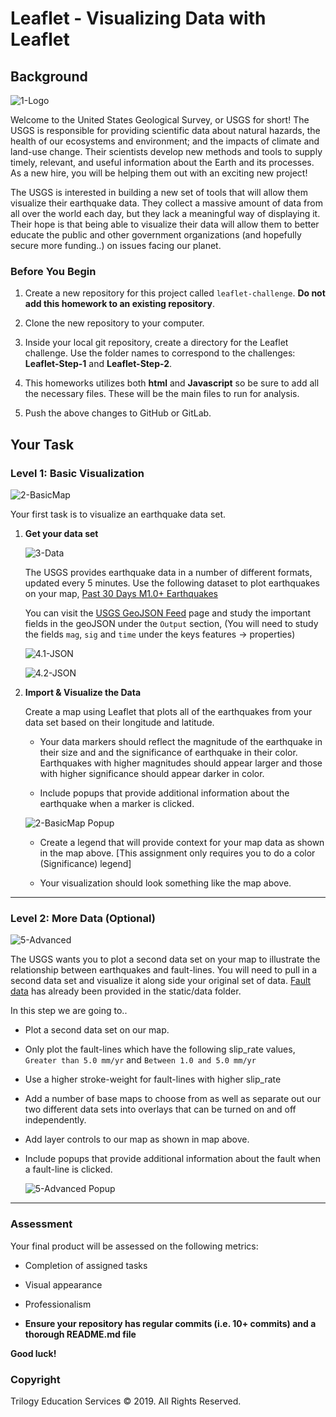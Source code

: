 # Leaflet - Visualizing Data with Leaflet

## Background

![1-Logo](Images/1-Logo.png)

Welcome to the United States Geological Survey, or USGS for short! The USGS is responsible for providing scientific data about natural hazards, the health of our ecosystems and environment; and the impacts of climate and land-use change. Their scientists develop new methods and tools to supply timely, relevant, and useful information about the Earth and its processes. As a new hire, you will be helping them out with an exciting new project!

The USGS is interested in building a new set of tools that will allow them visualize their earthquake data. They collect a massive amount of data from all over the world each day, but they lack a meaningful way of displaying it. Their hope is that being able to visualize their data will allow them to better educate the public and other government organizations (and hopefully secure more funding..) on issues facing our planet.

### Before You Begin

1. Create a new repository for this project called `leaflet-challenge`. **Do not add this homework to an existing repository**.

2. Clone the new repository to your computer.

3. Inside your local git repository, create a directory for the Leaflet challenge. Use the folder names to correspond to the challenges: **Leaflet-Step-1** and **Leaflet-Step-2**.

4. This homeworks utilizes both **html** and **Javascript** so be sure to add all the necessary files. These will be the main files to run for analysis.

5. Push the above changes to GitHub or GitLab.

## Your Task

### Level 1: Basic Visualization

![2-BasicMap](Images/2-BasicMap.png)

Your first task is to visualize an earthquake data set.

1. **Get your data set**

   ![3-Data](Images/3-Data.png)

   The USGS provides earthquake data in a number of different formats, updated every 5 minutes. 
   Use the following dataset to plot earthquakes on your map,
   [Past 30 Days M1.0+ Earthquakes](https://earthquake.usgs.gov/earthquakes/feed/v1.0/summary/1.0_month.geojson)

   You can visit the [USGS GeoJSON Feed](http://earthquake.usgs.gov/earthquakes/feed/v1.0/geojson.php) page and study the important fields in the geoJSON under the `Output` section,
   (You will need to study the fields `mag`, `sig` and `time` under the keys features -> properties) 

   ![4.1-JSON](Images/4.1-GeoJSON.png)

   ![4.2-JSON](Images/4.2-GeoJSON.png)

2. **Import & Visualize the Data**

   Create a map using Leaflet that plots all of the earthquakes from your data set based on their longitude and latitude.

   * Your data markers should reflect the magnitude of the earthquake in their size and and the significance of earthquake in their color. Earthquakes with higher magnitudes should appear larger and those with higher significance should appear darker in color.

   * Include popups that provide additional information about the earthquake when a marker is clicked.

   ![2-BasicMap Popup](Images/2-BasicMapDetail.png)

   * Create a legend that will provide context for your map data as shown in the map above. 
   [This assignment only requires you to do a color (Significance) legend]

   * Your visualization should look something like the map above.

- - -

### Level 2: More Data (Optional)

![5-Advanced](Images/5-Advanced.png)

The USGS wants you to plot a second data set on your map to illustrate the relationship between earthquakes and fault-lines. You will need to pull in a second data set and visualize it along side your original set of data. [Fault data](static/data/qfaults_latest_quaternary.geojson) has already been provided in the static/data folder.

In this step we are going to..

* Plot a second data set on our map.

* Only plot the fault-lines which have the following slip_rate values,
`Greater than 5.0 mm/yr` and `Between 1.0 and 5.0 mm/yr`

* Use a higher stroke-weight for fault-lines with higher slip_rate

* Add a number of base maps to choose from as well as separate out our two different data sets into overlays that can be turned on and off independently.

* Add layer controls to our map as shown in map above.

* Include popups that provide additional information about the fault when a fault-line is clicked.

   ![5-Advanced Popup](Images/5-AdvancedDetail.png)

- - -

### Assessment

Your final product will be assessed on the following metrics:

* Completion of assigned tasks

* Visual appearance

* Professionalism

* **Ensure your repository has regular commits (i.e. 10+ commits) and a thorough README.md file**

**Good luck!**

### Copyright

Trilogy Education Services © 2019. All Rights Reserved.
